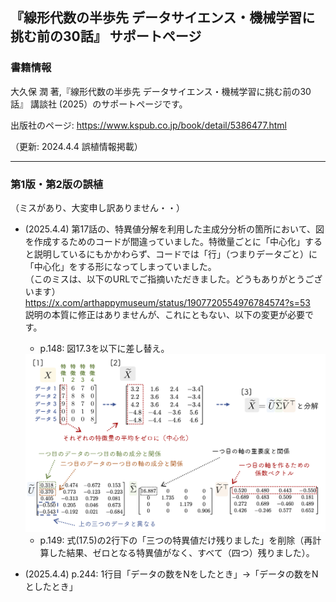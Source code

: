 ## 『線形代数の半歩先 データサイエンス・機械学習に挑む前の30話』 サポートページ

### 書籍情報
大久保 潤 著,『線形代数の半歩先 データサイエンス・機械学習に挑む前の30話』 講談社 (2025）のサポートページです。

出版社のページ: https://www.kspub.co.jp/book/detail/5386477.html

（更新: 2024.4.4 誤植情報掲載）

***

### 第1版・第2版の誤植
（ミスがあり、大変申し訳ありません・・）

- (2025.4.4) 第17話の、特異値分解を利用した主成分分析の箇所において、図を作成するためのコードが間違っていました。特徴量ごとに「中心化」すると説明しているにもかかわらず、コードでは「行」（つまりデータごと）に「中心化」をする形になってしまっていました。  
（このミスは、以下のURLでご指摘いただきました。どうもありがとうございます）  
https://x.com/arthappymuseum/status/1907720554976784574?s=53  
説明の本質に修正はありませんが、これにともない、以下の変更が必要です。
   - p.148: 図17.3を以下に差し替え。
   <div align="center">
   <img src="https://github.com/junohkubo/linear_algebra_half_book/blob/main/fig_17_3_svd_result_modified.png" width="500px">
   </div>
  
   - p.149: 式(17.5)の2行下の「三つの特異値だけ残りました」を削除（再計算した結果、ゼロとなる特異値がなく、すべて（四つ）残りました）。
 
- (2025.4.4) p.244: 1行目「データの数をNをしたとき」&rarr;「データの数をNとしたとき」 

